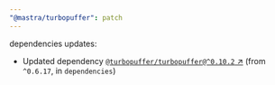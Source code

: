 ```yaml
---
"@mastra/turbopuffer": patch
---
```

dependencies updates:
  - Updated dependency [`@turbopuffer/turbopuffer@^0.10.2` ↗︎](https://www.npmjs.com/package/@turbopuffer/turbopuffer/v/0.10.2) (from `^0.6.17`, in `dependencies`)
